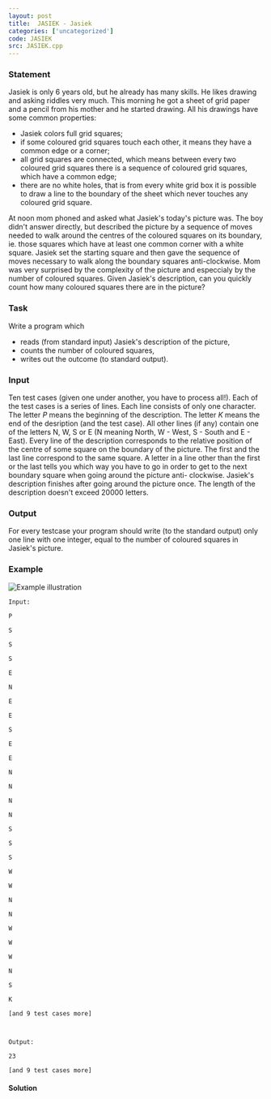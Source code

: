 ```yaml
---
layout: post
title:  JASIEK - Jasiek
categories: ['uncategorized']
code: JASIEK
src: JASIEK.cpp
---
```


### **Statement**

Jasiek is only 6 years old, but he already has many skills. He likes drawing
and asking riddles very much. This morning he got a sheet of grid paper and a
pencil from his mother and he started drawing. All his drawings have some
common properties:

  * Jasiek colors full grid squares;
  * if some coloured grid squares touch each other, it means they have a common edge or a corner;
  * all grid squares are connected, which means between every two coloured grid squares there is a sequence of coloured grid squares, which have a common edge;
  * there are no white holes, that is from every white grid box it is possible to draw a line to the boundary of the sheet which never touches any coloured grid square.

At noon mom phoned and asked what Jasiek's today's picture was. The boy didn't
answer directly, but described the picture by a sequence of moves needed to
walk around the centres of the coloured squares on its boundary, ie. those
squares which have at least one common corner with a white square. Jasiek set
the starting square and then gave the sequence of moves necessary to walk
along the boundary squares anti-clockwise. Mom was very surprised by the
complexity of the picture and especcialy by the number of coloured squares.
Given Jasiek's description, can you quickly count how many coloured squares
there are in the picture?

### Task

Write a program which

  * reads (from standard input) Jasiek's description of the picture, 
  * counts the number of coloured squares, 
  * writes out the outcome (to standard output). 

### Input

Ten test cases (given one under another, you have to process all!). Each of
the test cases is a series of lines. Each line consists of only one character.
The letter _P_ means the beginning of the description. The letter _K_ means
the end of the desription (and the test case). All other lines (if any)
contain one of the letters N, W, S or E (N meaning North, W - West, S - South
and E - East). Every line of the description corresponds to the relative
position of the centre of some square on the boundary of the picture. The
first and the last line correspond to the same square. A letter in a line
other than the first or the last tells you which way you have to go in order
to get to the next boundary square when going around the picture anti-
clockwise. Jasiek's description finishes after going around the picture once.
The length of the description doesn't exceed 20000 letters.

###  Output

For every testcase your program should write (to the standard output) only one
line with one integer, equal to the number of coloured squares in Jasiek's
picture.

### Example

![Example illustration](/content/kfas:JAS.png)

    
    
    Input:
    P
    S
    S
    S
    E
    N
    E
    E
    S
    E
    E
    N
    N
    N
    N
    S
    S
    S
    W
    W
    N
    N
    W
    W
    W
    N
    S
    K
    [and 9 test cases more]
    
    Output:
    23
    [and 9 test cases more]
    
    



#### **Solution**



